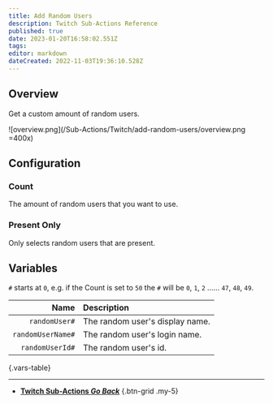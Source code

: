 ```yaml
---
title: Add Random Users
description: Twitch Sub-Actions Reference
published: true
date: 2023-01-20T16:58:02.551Z
tags: 
editor: markdown
dateCreated: 2022-11-03T19:36:10.528Z
---
```


## Overview
Get a custom amount of random users.

![overview.png](/Sub-Actions/Twitch/add-random-users/overview.png =400x)

## Configuration
### Count
The amount of random users that you want to use.

### Present Only
Only selects random users that are present.

## Variables
`#` starts at `0`, e.g. if the Count is set to `50` the `#` will be `0`, `1`, `2` ...... `47`, `48`, `49`.

|              Name | Description                     |
|------------------:|:--------------------------------|
|     `randomUser#` | The random user's display name. |
| `randomUserName#` | The random user's login name.   |
|   `randomUserId#` | The random user's id.           |

{.vars-table}

---

- [<i class="mdi mdi-chevron-left"></i>**Twitch Sub-Actions *Go Back***](/Sub-Actions/Twitch)
{.btn-grid .my-5}
